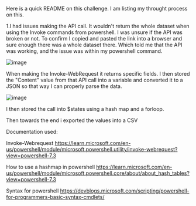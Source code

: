 Here is a quick README on this challenge.  I am listing my throught process on this.

1.I had issues making the API call.  It wouldn't return the whole dataset when using the Invoke commands from powershell.  I was unsure if the API was broken or not.  To confirm I copied and pasted the link into a browser and sure enough there was a whole dataset there.  Which told me that the API was working, and the issue was within my powershell command.

![image](https://user-images.githubusercontent.com/22757140/217084981-1ee20766-3dd5-4102-9d79-31040324aba8.png)

When making the Invoke-WebRequest it returns specific fields.
I then stored the "Content" value from that API call into a variable and converted it to a JSON so that way I can properly parse the data.

![image](https://user-images.githubusercontent.com/22757140/217090091-56009d65-4628-4d30-a204-81bdf84f56e2.png)



I then stored the call into $states using a hash map and a forloop.

Then towards the end i exported the values into a CSV


Documentation used:

Invoke-Webrequest
https://learn.microsoft.com/en-us/powershell/module/microsoft.powershell.utility/invoke-webrequest?view=powershell-7.3

How to use a hashmap in powershell
https://learn.microsoft.com/en-us/powershell/module/microsoft.powershell.core/about/about_hash_tables?view=powershell-7.3

Syntax for powershell
https://devblogs.microsoft.com/scripting/powershell-for-programmers-basic-syntax-cmdlets/
